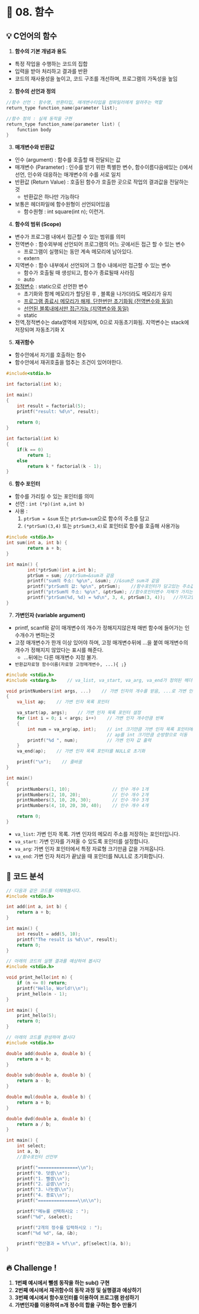 # 🌈 08. 함수
## 💡 C언어의 함수
1. **함수의 기본 개념과 용도**
- 특정 작업을 수행하는 코드의 집합
- 입력을 받아 처리하고 결과를 반환
- 코드의 재사용성을 높이고, 코드 구조를 개선하며, 프로그램의 가독성을 높임
2. **함수의 선언과 정의**
```c
//함수 선언 : 함수명, 반환타입, 매개변수타입을 컴파일러에게 알려주는 역할
return_type function_name(parameter list);

//함수 정의 : 실제 동작을 구현
return_type function_name(parameter list) {
    function body
}
```
3. **매개변수와 반환값**
- 인수 (argument) : 함수를 호출할 때 전달되는 값
- 매개변수 (Parameter) : 인수를 받기 위한 특별한 변수, 함수이름다음에있는 ()에서 선언, 인수와 대응하는 매개변수의 수를 서로 일치
- 반환값 (Return Value) : 호출된 함수가 호출한 곳으로 작업의 결과값을 전달하는 것
    - 반환값은 하나만 가능하다
- 보통은 헤더파일에 함수원형이 선언되어있음
    - 함수원형 : int square(int n); 이런거.

4. **함수의 범위 (Scope)**
- 변수가 프로그램 내에서 접근할 수 있는 범위를 의미
- 전역변수 : 함수외부에 선언되어 프로그램의 어느 곳에서든 접근 할 수 있는 변수
    - 프로그램이 실행되는 동안 계속 메모리에 남아있다.
    - extern
- 지역변수 : 함수 내부에서 선언되어 그 함수 내에서만 접근할 수 있는 변수
    - 함수가 호출될 때 생성되고, 함수가 종료될때 사라짐
    - auto
- <ins>정적변수</ins> : static으로 선언한 변수
    - 초기화와 함께 메모리가 할당된 후 , 블록을 나가더라도 메모리가 유지
    - <ins>프로그램 종료시 메모리가 해제, 단한번만 초기화됨 (전역변수와 동일) </ins>
    - <ins>선언된 블록내에서만 접근가능 (지역변수와 동일) </ins>
    - static
- 전역,정적변수는 data영역에 저장되며, 0으로 자동초기화됨. 지역변수는 stack에 저장되며 자동초기화 X


5. **재귀함수**
- 함수안에서 자기를 호출하는 함수
- 함수안에서 재귀호출을 멈추는 조건이 있어야한다.
```c
#include<stdio.h>

int factorial(int k);

int main()
{
    int result = factorial(5);
    printf("result: %d\n", result);
    
    return 0;
}

int factorial(int k)
{
    if(k == 0)
        return 1;
    else
        return k * factorial(k - 1);
}
```
6. **함수 포인터**
- 함수를 가리킬 수 있는 포인터를 의미
- 선언 : `int (*p)(int a,int b)`
- 사용 : 
    1. `ptrSum = &sum` 또는 `ptrSum=sum`으로 함수의 주소를 담고
    2. `(*ptrSum)(3,4)` 또는 `ptrSum(3,4)`로 포인터로 함수를 호출해 사용가능
```c
#include <stdio.h>
int sum(int a, int b) { 
        return a + b;
}

int main() {
        int(*ptrSum)(int a,int b); 
        ptrSum = sum; //ptrSum=&sum과 같음
        printf("sum의 주소: %p\n", &sum); //&sum은 sum과 같음 
        printf("ptrSum의 값: %p\n", ptrSum);    //함수포인터가 담고있는 주소값
        printf("ptrSum의 주소: %p\n", &ptrSum); //함수포인터변수 자체가 가지는 주소값
        printf("ptrSum(%d, %d) = %d\n", 3, 4, ptrSum(3, 4));   //가지고있는 값에 3,4를 보내주면 7이 나옴. (*ptrSum)(3,4)에서 *와괄호를 생략한거임. 동일함.
}
```
7. **가변인자 (variable argument)**
- printf, scanf와 같이 매개변수의 개수가 정해지지않은채 매번 함수에 들어가는 인수개수가 변하는것
- 고정 매개변수가 한개 이상 있어야 하며, 고정 매개변수뒤에 ...을 붙여 매개변수의 개수가 정해지지 않았다는 표시를 해준다.
    - ...뒤에는 다른 매개변수 지정 불가.
- `반환값자료형 함수이름(자료형 고정매개변수, ...){ ;}`

```c
#include <stdio.h>
#include <stdarg.h>    // va_list, va_start, va_arg, va_end가 정의된 헤더 파일

void printNumbers(int args, ...)    // 가변 인자의 개수를 받음, ...로 가변 인자 설정
{
    va_list ap;    // 가변 인자 목록 포인터

    va_start(ap, args);    // 가변 인자 목록 포인터 설정
    for (int i = 0; i < args; i++)    // 가변 인자 개수만큼 반복
    {
        int num = va_arg(ap, int);    // int 크기만큼 가변 인자 목록 포인터에서 값을 가져옴
                                      // ap를 int 크기만큼 순방향으로 이동
        printf("%d ", num);           // 가변 인자 값 출력
    }
    va_end(ap);    // 가변 인자 목록 포인터를 NULL로 초기화

    printf("\n");    // 줄바꿈
}

int main()
{
    printNumbers(1, 10);                // 인수 개수 1개
    printNumbers(2, 10, 20);            // 인수 개수 2개
    printNumbers(3, 10, 20, 30);        // 인수 개수 3개
    printNumbers(4, 10, 20, 30, 40);    // 인수 개수 4개

    return 0;
}
```
- `va_list`: 가변 인자 목록. 가변 인자의 메모리 주소를 저장하는 포인터입니다.
- `va_start`: 가변 인자를 가져올 수 있도록 포인터를 설정합니다.
- `va_arg`: 가변 인자 포인터에서 특정 자료형 크기만큼 값을 가져옵니다.
- `va_end`: 가변 인자 처리가 끝났을 때 포인터를 NULL로 초기화합니다.
## 📄 코드 분석
```c
// 다음과 같은 코드를 이해해봅시다.
#include <stdio.h>

int add(int a, int b) {
    return a + b;
}

int main() {
    int result = add(5, 10);
    printf("The result is %d\\n", result);
    return 0;
}

```
```c
// 아래의 코드의 실행 결과를 예상하여 봅시다
#include <stdio.h>

void print_hello(int n) {
    if (n <= 0) return;
    printf("Hello, World!\\n");
    print_hello(n - 1);
}

int main() {
    print_hello(5);
    return 0;
}

```
```c
// 아래의 코드를 완성하여 봅시다
#include <stdio.h>

double add(double a, double b) {
	return a + b;
}

double sub(double a, double b) {
	return a - b;
}

double mul(double a, double b) {
	return a + b;
}

double dvd(double a, double b) {
	return a / b;
}

int main() {
	int select;
	int a, b;
	//함수포인터 선언부

	printf("===============\\n");
	printf("0. 덧셈\\n");
	printf("1. 뺄셈\\n");
	printf("2. 곱셈\\n");
	printf("3. 나눗셈\\n");
	printf("4. 종료\\n");
	printf("===============\\n\\n");

	printf("메뉴를 선택하시오 : ");
	scanf("%d", &select);

	printf("2개의 정수를 입력하시오 : ");
	scanf("%d %d", &a, &b);

	printf("연산결과 = %f\\n", pf[select](a, b));
}

```
## 🔥 Challenge !
1. **1번째 예시에서 뺄셈 동작을 하는 sub() 구현**
2. **2번째 예시에서 재귀함수의 동작 과정 및 실행결과 예상하기**
3. **3번째 예시에서 함수포인터를 이용하여 프로그램 완성하기**
4. **가변인자를 이용하여 n개 정수의 합을 구하는 함수 만들기**

